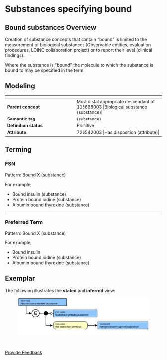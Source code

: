 # Substances specifying bound

## Bound substances Overview

Creation of substance concepts that contain “bound” is limited to the measurement of biological substances (Observable entities, evaluation procedures, LOINC collaboration project) or to report their level (clinical findings).

Where the substance is "bound" the molecule to which the substance is bound to may be specified in the term.

## Modeling

<table data-header-hidden><thead><tr><th width="208.73828125"></th><th></th></tr></thead><tbody><tr><td><strong>Parent concept</strong></td><td>Most distal appropriate descendant of 115668003 |Biological substance (substance)|</td></tr><tr><td><strong>Semantic tag</strong></td><td>(substance)</td></tr><tr><td><strong>Definition status</strong></td><td>Primitive</td></tr><tr><td><strong>Attribute</strong></td><td>726542003 |Has disposition (attribute)|</td></tr></tbody></table>

## Terming

### FSN

Pattern: Bound X (substance)

For example,

* Bound insulin (substance)
* Protein bound iodine (substance)
* Albumin bound thyroxine (substance)

***

### Preferred Term

Pattern: Bound X (substance)

For example,

* Bound insulin
* Protein bound iodine (substance)
* Albumin bound thyroxine (substance)

## Exemplar

The following illustrates the **stated** and **inferred** view:

<figure><img src="../../../../../../.gitbook/assets/image (157).png" alt=""><figcaption></figcaption></figure>

<figure><img src="../../../../../../authoring/substance/images/229114270.png" alt=""><figcaption></figcaption></figure>






<a href="https://docs.google.com/forms/d/e/1FAIpQLScTmbZIf0UEQwYDkY27EEWBkaiYkHSbR0_9DmFrMLXoQLyL7Q/viewform?usp=pp_url&entry.1767247133=SCT+Editorial+Guide&entry.670899847=Substances%20specifying%20bound" class="button primary">Provide Feedback</a>
